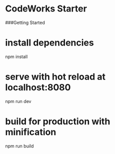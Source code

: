 CodeWorks Starter
=================

###Getting Started

# install dependencies
npm install

# serve with hot reload at localhost:8080
npm run dev

# build for production with minification
npm run build

